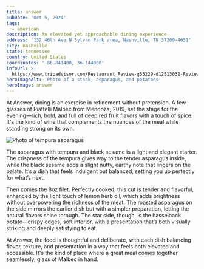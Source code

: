 ```yaml
---
title: answer
pubDate: 'Oct 5, 2024'
tags:
  - american
description: An elevated yet approachable dining experience
address: '132 46th Ave N Sylvan Park area, Nashville, TN 37209-4651'
city: nashville
state: tennessee
country: United States
coordinates: '-86.841400, 36.144000'
infoUrl: >-
  https://www.tripadvisor.com/Restaurant_Review-g55229-d12513032-Reviews-Answer-Nashville_Davidson_County_Tennessee.html
heroImageAlt: 'Photo of a steak, asparagus, and potatoes'
heroImage: answer
---
```


At Answer, dining is an exercise in refinement without pretension. A few glasses of Piattelli Malbec from Mendoza, 2019, set the stage for the evening—rich, bold, and full of deep red fruit flavors with a touch of spice. It's the kind of wine that complements the nuances of the meal while standing strong on its own.

![Photo of tempura asparagus](/answer-asparagus.webp)

The asparagus with tempura and black sesame is a light and elegant starter. The crispness of the tempura gives way to the tender asparagus inside, while the black sesame adds a slight nutty, earthy note that lingers on the palate. It’s a dish that feels indulgent but balanced, setting you up perfectly for what’s next.

Then comes the 8oz filet. Perfectly cooked, this cut is tender and flavorful, enhanced by the light touch of lemon herb oil, which adds brightness without overpowering the richness of the meat. The roasted asparagus on the side mirrors the earlier dish but with a simpler preparation, letting the natural flavors shine through. The star side, though, is the hasselback potato—crispy edges, soft interior, with a presentation that’s both visually striking and deeply satisfying to eat.

At Answer, the food is thoughtful and deliberate, with each dish balancing flavor, texture, and presentation in a way that feels both elevated and accessible. It's the kind of place where a great meal comes together seamlessly, glass of Malbec in hand.
